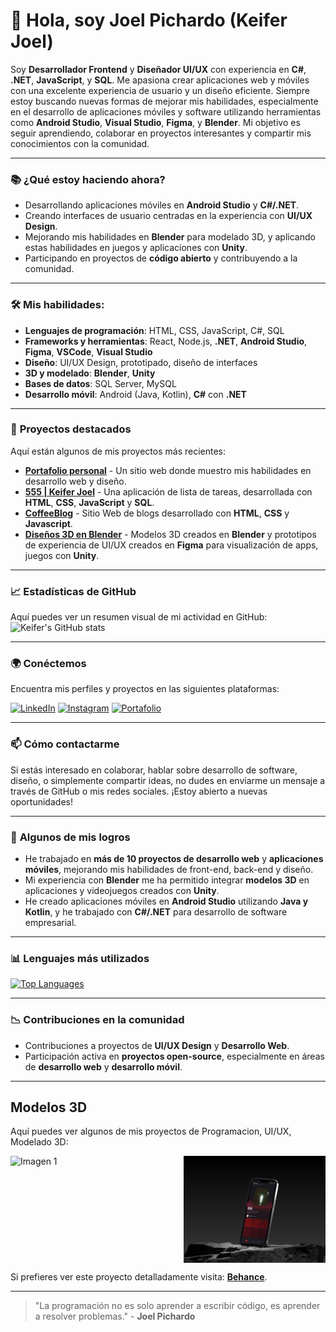 # 👋 Hola, soy **Joel Pichardo** (Keifer Joel)

Soy **Desarrollador Frontend** y **Diseñador UI/UX** con experiencia en **C#**, **.NET**, **JavaScript**, y **SQL**. Me apasiona crear aplicaciones web y móviles con una excelente experiencia de usuario y un diseño eficiente. Siempre estoy buscando nuevas formas de mejorar mis habilidades, especialmente en el desarrollo de aplicaciones móviles y software utilizando herramientas como **Android Studio**, **Visual Studio**, **Figma**, y **Blender**. Mi objetivo es seguir aprendiendo, colaborar en proyectos interesantes y compartir mis conocimientos con la comunidad.

---

### 📚 **¿Qué estoy haciendo ahora?**
- Desarrollando aplicaciones móviles en **Android Studio** y **C#/.NET**.
- Creando interfaces de usuario centradas en la experiencia con **UI/UX Design**.
- Mejorando mis habilidades en **Blender** para modelado 3D, y aplicando estas habilidades en juegos y aplicaciones con **Unity**.
- Participando en proyectos de **código abierto** y contribuyendo a la comunidad.

---

### 🛠️ **Mis habilidades:**
- **Lenguajes de programación**: HTML, CSS, JavaScript, C#, SQL
- **Frameworks y herramientas**: React, Node.js, **.NET**, **Android Studio**, **Figma**, **VSCode**, **Visual Studio**
- **Diseño**: UI/UX Design, prototipado, diseño de interfaces
- **3D y modelado**: **Blender**, **Unity**
- **Bases de datos**: SQL Server, MySQL
- **Desarrollo móvil**: Android (Java, Kotlin), **C#** con **.NET**

---

### 🚀 **Proyectos destacados**
Aquí están algunos de mis proyectos más recientes:

- [**Portafolio personal**](https://keiferjoel.github.io/Joel-Pichardo-Portfolio/) - Un sitio web donde muestro mis habilidades en desarrollo web y diseño.
- [**555 | Keifer Joel**](https://keiferjoel.wuaze.com/) - Una aplicación de lista de tareas, desarrollada con **HTML**, **CSS**, **JavaScript** y **SQL**.
- [**CoffeeBlog**](https://github.com/KeiferJoel/CoffeeBlog) - Sitio Web de blogs desarrollado con **HTML**, **CSS**  y **Javascript**.
- [**Diseños 3D en Blender**](https://www.behance.net/joelitojt) - Modelos 3D creados en **Blender** y prototipos de experiencia de UI/UX creados en **Figma** para visualización de apps, juegos con **Unity**.

---

### 📈 **Estadísticas de GitHub**
Aquí puedes ver un resumen visual de mi actividad en GitHub:
![Keifer's GitHub stats](https://github-readme-stats.vercel.app/api?username=KeiferJoel&show_icons=true&hide_title=true&count_private=true&theme=dark)

---

### 🌍 **Conéctemos**

Encuentra mis perfiles y proyectos en las siguientes plataformas:

[![LinkedIn](https://img.shields.io/badge/LinkedIn-0077B5?style=for-the-badge&logo=linkedin&logoColor=white)](https://www.linkedin.com/in/joel-pichardo/)
[![Instagram](https://img.shields.io/badge/Instagram-E4405F?style=for-the-badge&logo=instagram&logoColor=white)](https://www.instagram.com/createdbykeifer/)
[![Portafolio](https://img.shields.io/badge/Portafolio-000000?style=for-the-badge&logo=github&logoColor=white)](https://keiferjoel.github.io/Joel-Pichardo-Portfolio/)


---

### 📫 **Cómo contactarme**
Si estás interesado en colaborar, hablar sobre desarrollo de software, diseño, o simplemente compartir ideas, no dudes en enviarme un mensaje a través de GitHub o mis redes sociales. ¡Estoy abierto a nuevas oportunidades!

---

### 📝 **Algunos de mis logros**
- He trabajado en **más de 10 proyectos de desarrollo web** y **aplicaciones móviles**, mejorando mis habilidades de front-end, back-end y diseño.
- Mi experiencia con **Blender** me ha permitido integrar **modelos 3D** en aplicaciones y videojuegos creados con **Unity**.
- He creado aplicaciones móviles en **Android Studio** utilizando **Java y Kotlin**, y he trabajado con **C#/.NET** para desarrollo de software empresarial.

---

### 📊 **Lenguajes más utilizados**

[![Top Languages](https://github-readme-stats.vercel.app/api/top-langs/?username=KeiferJoel&layout=compact&theme=dark)](https://github.com/KeiferJoel)

---

### 📉 **Contribuciones en la comunidad**
- Contribuciones a proyectos de **UI/UX Design** y **Desarrollo Web**.
- Participación activa en **proyectos open-source**, especialmente en áreas de **desarrollo web** y **desarrollo móvil**.

---

## Modelos 3D

Aquí puedes ver algunos de mis proyectos de Programacion, UI/UX, Modelado 3D:

<div style="display: flex; justify-content: space-around;">
  <img src="/media/app design createdbyk.png" alt="Imagen 1" style="width: 45%; margin-right: 5%;">
  <img src="/media/app2 design createdbyk.png" alt="Imagen 2" style="width: 45%; margin-left: 5%;">
</div>

Si prefieres ver este proyecto detalladamente visita: **[Behance](https://www.behance.net/gallery/216372631/K-Player-Concept-UIUX-Design-App-Design)**.

---

> "La programación no es solo aprender a escribir código, es aprender a resolver problemas." - **Joel Pichardo**
